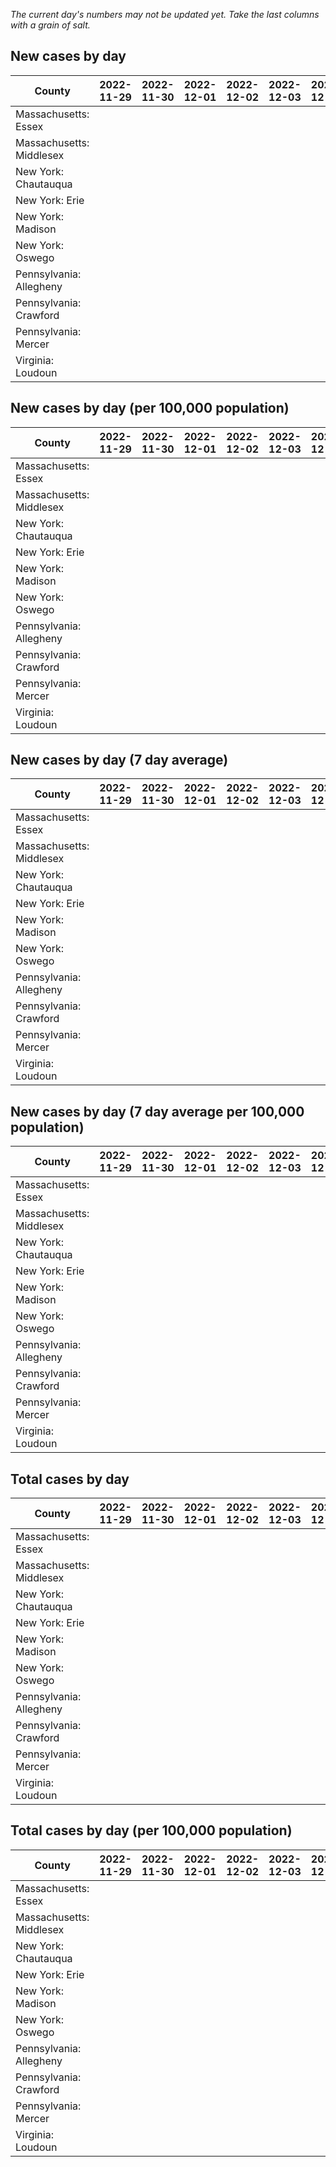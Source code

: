_The current day's numbers may not be updated yet. Take the last columns with a grain of salt._
## New cases by day

| County | 2022-11-29 | 2022-11-30 | 2022-12-01 | 2022-12-02 | 2022-12-03 | 2022-12-04 | 2022-12-05 |
| --- | --- | --- | --- | --- | --- | --- | --- |
| Massachusetts: Essex |  |  |  |  |  |  |  |
| Massachusetts: Middlesex |  |  |  |  |  |  |  |
| New York: Chautauqua |  |  |  |  |  |  |  |
| New York: Erie |  |  |  |  |  |  |  |
| New York: Madison |  |  |  |  |  |  |  |
| New York: Oswego |  |  |  |  |  |  |  |
| Pennsylvania: Allegheny |  |  |  |  |  |  |  |
| Pennsylvania: Crawford |  |  |  |  |  |  |  |
| Pennsylvania: Mercer |  |  |  |  |  |  |  |
| Virginia: Loudoun |  |  |  |  |  |  |  |

## New cases by day (per 100,000 population)

| County | 2022-11-29 | 2022-11-30 | 2022-12-01 | 2022-12-02 | 2022-12-03 | 2022-12-04 | 2022-12-05 |
| --- | --- | --- | --- | --- | --- | --- | --- |
| Massachusetts: Essex |  |  |  |  |  |  |  |
| Massachusetts: Middlesex |  |  |  |  |  |  |  |
| New York: Chautauqua |  |  |  |  |  |  |  |
| New York: Erie |  |  |  |  |  |  |  |
| New York: Madison |  |  |  |  |  |  |  |
| New York: Oswego |  |  |  |  |  |  |  |
| Pennsylvania: Allegheny |  |  |  |  |  |  |  |
| Pennsylvania: Crawford |  |  |  |  |  |  |  |
| Pennsylvania: Mercer |  |  |  |  |  |  |  |
| Virginia: Loudoun |  |  |  |  |  |  |  |

## New cases by day (7 day average)

| County | 2022-11-29 | 2022-11-30 | 2022-12-01 | 2022-12-02 | 2022-12-03 | 2022-12-04 | 2022-12-05 |
| --- | --- | --- | --- | --- | --- | --- | --- |
| Massachusetts: Essex |  |  |  |  |  |  |  |
| Massachusetts: Middlesex |  |  |  |  |  |  |  |
| New York: Chautauqua |  |  |  |  |  |  |  |
| New York: Erie |  |  |  |  |  |  |  |
| New York: Madison |  |  |  |  |  |  |  |
| New York: Oswego |  |  |  |  |  |  |  |
| Pennsylvania: Allegheny |  |  |  |  |  |  |  |
| Pennsylvania: Crawford |  |  |  |  |  |  |  |
| Pennsylvania: Mercer |  |  |  |  |  |  |  |
| Virginia: Loudoun |  |  |  |  |  |  |  |

## New cases by day (7 day average per 100,000 population)

| County | 2022-11-29 | 2022-11-30 | 2022-12-01 | 2022-12-02 | 2022-12-03 | 2022-12-04 | 2022-12-05 |
| --- | --- | --- | --- | --- | --- | --- | --- |
| Massachusetts: Essex |  |  |  |  |  |  |  |
| Massachusetts: Middlesex |  |  |  |  |  |  |  |
| New York: Chautauqua |  |  |  |  |  |  |  |
| New York: Erie |  |  |  |  |  |  |  |
| New York: Madison |  |  |  |  |  |  |  |
| New York: Oswego |  |  |  |  |  |  |  |
| Pennsylvania: Allegheny |  |  |  |  |  |  |  |
| Pennsylvania: Crawford |  |  |  |  |  |  |  |
| Pennsylvania: Mercer |  |  |  |  |  |  |  |
| Virginia: Loudoun |  |  |  |  |  |  |  |

## Total cases by day

| County | 2022-11-29 | 2022-11-30 | 2022-12-01 | 2022-12-02 | 2022-12-03 | 2022-12-04 | 2022-12-05 |
| --- | --- | --- | --- | --- | --- | --- | --- |
| Massachusetts: Essex |  |  |  |  |  |  |  |
| Massachusetts: Middlesex |  |  |  |  |  |  |  |
| New York: Chautauqua |  |  |  |  |  |  |  |
| New York: Erie |  |  |  |  |  |  |  |
| New York: Madison |  |  |  |  |  |  |  |
| New York: Oswego |  |  |  |  |  |  |  |
| Pennsylvania: Allegheny |  |  |  |  |  |  |  |
| Pennsylvania: Crawford |  |  |  |  |  |  |  |
| Pennsylvania: Mercer |  |  |  |  |  |  |  |
| Virginia: Loudoun |  |  |  |  |  |  |  |

## Total cases by day (per 100,000 population)

| County | 2022-11-29 | 2022-11-30 | 2022-12-01 | 2022-12-02 | 2022-12-03 | 2022-12-04 | 2022-12-05 |
| --- | --- | --- | --- | --- | --- | --- | --- |
| Massachusetts: Essex |  |  |  |  |  |  |  |
| Massachusetts: Middlesex |  |  |  |  |  |  |  |
| New York: Chautauqua |  |  |  |  |  |  |  |
| New York: Erie |  |  |  |  |  |  |  |
| New York: Madison |  |  |  |  |  |  |  |
| New York: Oswego |  |  |  |  |  |  |  |
| Pennsylvania: Allegheny |  |  |  |  |  |  |  |
| Pennsylvania: Crawford |  |  |  |  |  |  |  |
| Pennsylvania: Mercer |  |  |  |  |  |  |  |
| Virginia: Loudoun |  |  |  |  |  |  |  |
